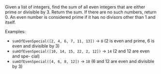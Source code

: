 Given a list of integers, find the sum of all even integers that are
either prime or divisible by 3. Return the sum. If there are no such numbers, return 0.
An even number is considered prime if it has no divisors other than 1 and itself.

Examples:

- `sumOfEvenSpecial([2, 4, 6, 7, 11, 13])` → `8` (2 is even and prime, 6 is even
and divisible by 3)
- `sumOfEvenSpecial([10, 14, 15, 22, 2, 12])` → `14` (2 and 12 are even and spe-
cial)
- `sumOfEvenSpecial([4, 6, 8, 12])` → `18` (6 and 12 are even and divisible by 3)